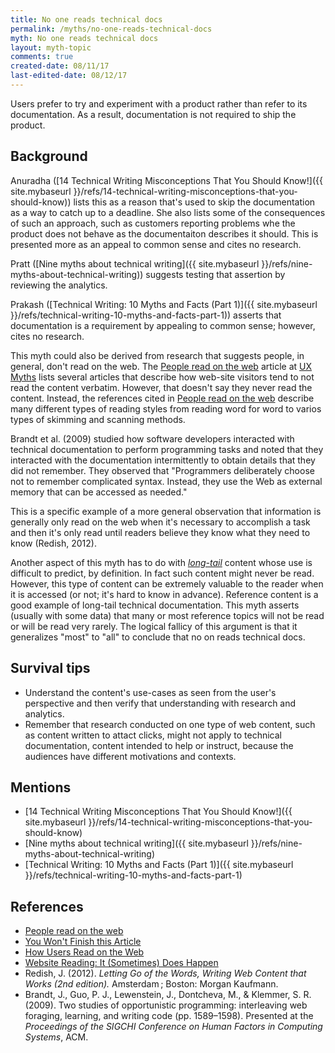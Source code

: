 ```yaml
---
title: No one reads technical docs
permalink: /myths/no-one-reads-technical-docs
myth: No one reads technical docs
layout: myth-topic
comments: true
created-date: 08/11/17
last-edited-date: 08/12/17
---
```


Users prefer to try and experiment with a product rather than refer to its documentation. As a result, documentation is not required to ship the product.

## Background

Anuradha ([14 Technical Writing Misconceptions That You Should Know!]({{ site.mybaseurl }}/refs/14-technical-writing-misconceptions-that-you-should-know)) lists this as a reason that's used to skip the documentation as a way to catch up to a deadline. She also lists some of the consequences of such an approach, such as customers reporting problems whe the product does not behave as the documentaiton describes it should. This is presented more as an appeal to common sense and cites no research.
 
Pratt ([Nine myths about technical writing]({{ site.mybaseurl }}/refs/nine-myths-about-technical-writing)) suggests testing that assertion by reviewing the analytics.

Prakash ([Technical Writing: 10 Myths and Facts (Part 1)]({{ site.mybaseurl }}/refs/technical-writing-10-myths-and-facts-part-1)) asserts that documentation is a requirement by appealing to common sense; however, cites no research.

This myth could also be derived from research that suggests people, in general, don't read on the web. The [People read on the web](http://uxmyths.com/post/647473628/myth-people-read-on-the-web) article at [UX Myths](http://uxmyths.com) lists several articles that describe how web-site visitors tend to not read the content verbatim. However, that doesn't say they never read the content. Instead, the references cited in [People read on the web](http://uxmyths.com/post/647473628/myth-people-read-on-the-web) describe many different types of reading styles from reading word for word to varios types of skimming and scanning methods.

Brandt et al. (2009) studied how software developers interacted with technical documentation to perform programming tasks and noted that they interacted with the documentation intermittently to obtain details that they did not remember. They observed that "Programmers deliberately choose not to remember complicated syntax. Instead, they use the Web as external memory that can be accessed as needed."

This is a specific example of a more general observation that information is generally only read on the web when it's necessary to accomplish a task and then it's only read until readers believe they know what they need to know (Redish, 2012). 

Another aspect of this myth has to do with _[long-tail](https://en.wikipedia.org/wiki/Long_tail)_ content whose use is difficult to predict, by definition. In fact such content might never be read. However, this type of content can be extremely valuable to the reader when it is accessed (or not; it's hard to know in advance). Reference content is a good example of long-tail technical documentation. This myth asserts (usually with some data) that many or most reference topics will not be read or will be read very rarely. The logical fallicy of this argument is that  it generalizes "most" to "all" to conclude that no on reads technical docs.

## Survival tips

* Understand the content's use-cases as seen from the user's perspective and then verify that understanding with research and analytics.
* Remember that research conducted on one type of web content, such as content written to attact clicks, might not apply to technical documentation, content intended to help or instruct, because the audiences have different motivations and contexts. 

## Mentions

* [14 Technical Writing Misconceptions That You Should Know!]({{ site.mybaseurl }}/refs/14-technical-writing-misconceptions-that-you-should-know)
* [Nine myths about technical writing]({{ site.mybaseurl }}/refs/nine-myths-about-technical-writing)
* [Technical Writing: 10 Myths and Facts (Part 1)]({{ site.mybaseurl }}/refs/technical-writing-10-myths-and-facts-part-1)

## References

* [People read on the web](http://uxmyths.com/post/647473628/myth-people-read-on-the-web)
* [You Won't Finish this Article](http://www.slate.com/articles/technology/technology/2013/06/how_people_read_online_why_you_won_t_finish_this_article.html)
* [How Users Read on the Web](https://www.nngroup.com/articles/how-users-read-on-the-web/)
* [Website Reading: It (Sometimes) Does Happen](https://www.nngroup.com/articles/how-users-read-on-the-web/)
* Redish, J. (2012). _Letting Go of the Words, Writing Web Content that Works (2nd edition)._ Amsterdam ; Boston: Morgan Kaufmann.
* Brandt, J., Guo, P. J., Lewenstein, J., Dontcheva, M., & Klemmer, S. R. (2009). Two studies of opportunistic programming: interleaving web foraging, learning, and writing code (pp. 1589–1598). Presented at the _Proceedings of the SIGCHI Conference on Human Factors in Computing Systems_, ACM.

